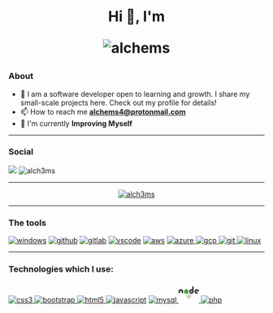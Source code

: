 <h1 align="center">Hi 👋, I'm <p align="center"><img src="https://github.com/Alch3ms/alch3ms/assets/39797931/9cf7bd2d-5c27-44a9-b64a-ecfdaca2b66d" alt="alchems"  width="400" height="100" /></p> </h1>

### About
  - 🚀 I am a software developer open to learning and growth. I share my small-scale projects here. Check out my profile for details!
  - 📫 How to reach me **alchems4@protonmail.com**
  - 🌱 I'm currently **Improving Myself**
<hr>

### Social
<p align="left">
  <a href="mailto:alchems4@protonmail.com"><img src="https://img.shields.io/badge/email-reveal-2a8?style=flat-square&logo=gmail&logoColor=white"/></a>  
  <img src="https://komarev.com/ghpvc/?username=alch3ms&label=Profile%20views&color=0e75b6&style=flat" alt="alch3ms" />
</p>
<hr>

<p align="center"> <a href="https://github.com/ryo-ma/github-profile-trophy"><img src="https://github-profile-trophy.vercel.app/?username=alch3ms" alt="alch3ms" /></a> </p>
<hr>
<h3 align="left">The tools</h3>
<p align="left">
    <a href="https://www.microsoft.com/tr-tr/windows" target="_blank" rel="noreferrer"> <img src="https://cdn.icon-icons.com/icons2/673/PNG/512/windows_icon-icons.com_60494.png" alt="windows" width="40" height="40" /></a>
    <a href="https://www.github.com" target="_blank" rel="noreferrer"> <img src="https://cdn.icon-icons.com/icons2/1996/PNG/512/code_development_github_open_source_programming_source_icon_123274.png" alt="github" width="40" height="40" /></a>
    <a href="https://www.gitlab.com" target="_blank" rel="noreferrer"> <img src="https://cdn.icon-icons.com/icons2/2415/PNG/512/gitlab_original_wordmark_logo_icon_146504.png" alt="gitlab" width="40" height="40" /></a>
    <a href="https://code.visualstudio.com" target="_blank" rel="noreferrer"> <img src="https://cdn.icon-icons.com/icons2/2107/PNG/512/file_type_vscode_icon_130084.png" alt="vscode" width="40" height="40" /></a>
    <a href="https://aws.amazon.com" target="_blank" rel="noreferrer"> <img src="https://cdn.icon-icons.com/icons2/2407/PNG/512/aws_icon_146074.png" alt="aws" width="40" height="40" /></a>
    <a href="https://azure.microsoft.com/en-in/" target="_blank" rel="noreferrer"> <img src="https://cdn.icon-icons.com/icons2/2107/PNG/512/file_type_azure_icon_130731.png" alt="azure" width="40" height="40" /> </a>
    <a href="https://cloud.google.com" target="_blank" rel="noreferrer"> <img src="https://cdn.icon-icons.com/icons2/2699/PNG/512/google_cloud_logo_icon_171058.png" alt="gcp" width="40" height="40" /> </a>
    <a href="https://git-scm.com/" target="_blank" rel="noreferrer"> <img src="https://cdn.icon-icons.com/icons2/2415/PNG/512/git_plain_logo_icon_146507.png" alt="git" width="40" height="40" /> </a>
    <a href="https://www.linux.org/" target="_blank" rel="noreferrer"><img src="https://cdn.icon-icons.com/icons2/195/PNG/256/OS_Linux_23399.png" alt="linux" width="40" height="40" /> </a>
</p>
<hr>

<h3 align="left">Technologies which I use:</h3>
<p align="left">
    <a href="https://www.w3schools.com/css/" target="_blank" rel="noreferrer"> <img src="https://cdn.icon-icons.com/icons2/2107/PNG/512/file_type_css_icon_130661.png" alt="css3" width="40" height="40" /> </a>
    <a href="https://getbootstrap.com" target="_blank" rel="noreferrer"> <img src="https://cdn.icon-icons.com/icons2/2415/PNG/512/bootstrap_plain_logo_icon_146619.png" alt="bootstrap" width="40" height="40" /> </a>
    <a href="https://www.w3.org/html/" target="_blank" rel="noreferrer"> <img src="https://cdn.icon-icons.com/icons2/2107/PNG/512/file_type_html_icon_130541.png" alt="html5" width="40" height="40" /> </a>
    <a href="https://developer.mozilla.org/en-US/docs/Web/JavaScript" target="_blank" rel="noreferrer"> <img src="https://cdn.icon-icons.com/icons2/2108/PNG/512/javascript_icon_130900.png" alt="javascript" width="40" height="40" /></a>
    <a href="https://www.mysql.com/" target="_blank" rel="noreferrer"> <img src="https://cdn.icon-icons.com/icons2/2699/PNG/512/mysql_official_logo_icon_169938.png" alt="mysql" width="40" height="40" /> </a>
    <a href="https://nodejs.org" target="_blank" rel="noreferrer"> <img src="https://raw.githubusercontent.com/devicons/devicon/master/icons/nodejs/nodejs-original-wordmark.svg" alt="nodejs" width="40" height="40" /> </a>
    <a href="https://www.php.net" target="_blank" rel="noreferrer"> <img src="https://cdn.icon-icons.com/icons2/2415/PNG/512/php_plain_logo_icon_146397.png" alt="php" width="40" height="40" /> </a>
</p>
